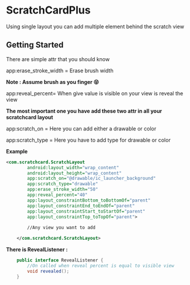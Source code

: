 # ScratchCardPlus
Using single layout you can add multiple element behind the scratch view

## Getting Started

There are simple attr that you should know

app:erase_stroke_width = Erase brush width 

**Note : Assume brush as you finger :stuck_out_tongue_closed_eyes:**

app:reveal_percent= When give value is visible on your view is reveal the view

**The most important one you have add these two attr in all your scratchcard layout**

app:scratch_on = Here you can add either a drawable or color

app:scratch_type = Here you have to add type for drawable or color


**Example**

```xml
<com.scratchcard.ScratchLayout
        android:layout_width="wrap_content"
        android:layout_height="wrap_content"
        app:scratch_on="@drawable/ic_launcher_background"
        app:scratch_type="drawable"
        app:erase_stroke_width="50"
        app:reveal_percent="40"
        app:layout_constraintBottom_toBottomOf="parent"
        app:layout_constraintEnd_toEndOf="parent"
        app:layout_constraintStart_toStartOf="parent"
        app:layout_constraintTop_toTopOf="parent">
        
        //Any view you want to add

    </com.scratchcard.ScratchLayout>
```

**There is RevealListener :**

```java
    public interface RevealListener {
        //On called when reveal percent is equal to visible view
        void revealed();
    }
